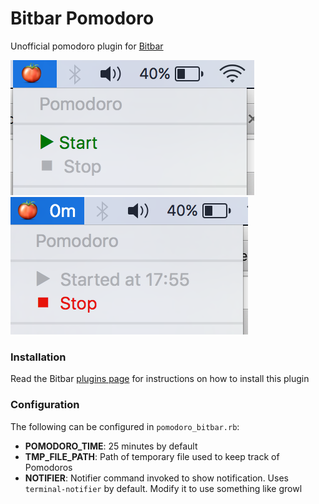# Bitbar Pomodoro
Unofficial pomodoro plugin for [Bitbar](https://github.com/matryer/bitbar)

![](/images/pic1.png)
![](/images/pic2.png)

### Installation
Read the Bitbar [plugins page](https://github.com/matryer/bitbar-plugins) for instructions on how to install this plugin

### Configuration
The following can be configured in `pomodoro_bitbar.rb`:
- **POMODORO_TIME**: 25 minutes by default
- **TMP_FILE_PATH**: Path of temporary file used to keep track of Pomodoros
- **NOTIFIER**: Notifier command invoked to show notification. Uses `terminal-notifier` by default. Modify it to use something like growl

